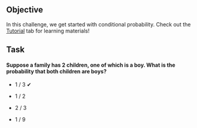 ## Objective
In this challenge, we get started with conditional probability. Check out the [Tutorial](https://www.hackerrank.com/challenges/s10-mcq-4/tutorial) tab for learning materials!

## Task
#### Suppose a family has $2$ children, one of which is a boy. What is the probability that both children are boys?
- <p>1 / 3  ✔</p>
- <p>1 / 2</p>
- <p>2 / 3</p>
- <p>1 / 9</p>
